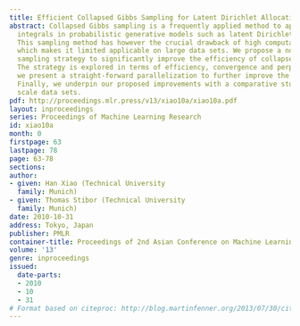 ```yaml
---
title: Efficient Collapsed Gibbs Sampling for Latent Dirichlet Allocation
abstract: Collapsed Gibbs sampling is a frequently applied method to approximate intractable
  integrals in probabilistic generative models such as latent Dirichlet allocation.
  This sampling method has however the crucial drawback of high computational complexity,
  which makes it limited applicable on large data sets. We propose a novel dynamic
  sampling strategy to significantly improve the efficiency of collapsed Gibbs sampling.
  The strategy is explored in terms of efficiency, convergence and perplexity. Besides,
  we present a straight-forward parallelization to further improve the efficiency.
  Finally, we underpin our proposed improvements with a comparative study on different
  scale data sets.
pdf: http://proceedings.mlr.press/v13/xiao10a/xiao10a.pdf
layout: inproceedings
series: Proceedings of Machine Learning Research
id: xiao10a
month: 0
firstpage: 63
lastpage: 78
page: 63-78
sections: 
author:
- given: Han Xiao (Technical University
  family: Munich)
- given: Thomas Stibor (Technical University
  family: Munich)
date: 2010-10-31
address: Tokyo, Japan
publisher: PMLR
container-title: Proceedings of 2nd Asian Conference on Machine Learning
volume: '13'
genre: inproceedings
issued:
  date-parts:
  - 2010
  - 10
  - 31
# Format based on citeproc: http://blog.martinfenner.org/2013/07/30/citeproc-yaml-for-bibliographies/
---
```

